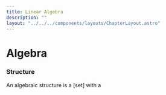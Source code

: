 ```yaml
---
title: Linear Algebra
description: ""
layout: "../../../components/layouts/ChapterLayout.astro"
---
```


# Algebra

### Structure

An algebraic structure is a [set] with a 


